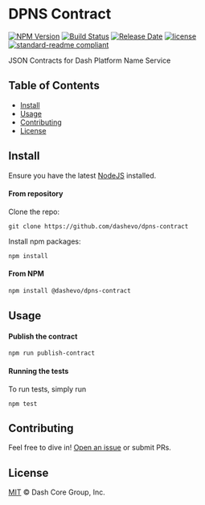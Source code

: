 # DPNS Contract

[![NPM Version](https://img.shields.io/npm/v/@dashevo/dpns-contract)](https://www.npmjs.com/package/@dashevo/dpns-contract)
[![Build Status](https://travis-ci.com/dashevo/dpns-contract.svg?branch=master)](https://travis-ci.com/dashevo/dpns-contract)
[![Release Date](https://img.shields.io/github/release-date/dashevo/dpns-contract)](https://github.com/dashevo/dpns-contract/releases/latest)
[![license](https://img.shields.io/github/license/dashevo/dpns-contract.svg)](LICENSE)
[![standard-readme compliant](https://img.shields.io/badge/readme%20style-standard-brightgreen)](https://github.com/RichardLitt/standard-readme)

JSON Contracts for Dash Platform Name Service

## Table of Contents

- [Install](#install)
- [Usage](#usage)
- [Contributing](#contributing)
- [License](#license)

## Install

Ensure you have the latest [NodeJS](https://nodejs.org/en/download/) installed.

#### From repository

Clone the repo:

```shell
git clone https://github.com/dashevo/dpns-contract
```

Install npm packages:

```shell
npm install
```

#### From NPM

```sh
npm install @dashevo/dpns-contract
```

## Usage

#### Publish the contract 

```shell
npm run publish-contract
```

#### Running the tests

To run tests, simply run

```shell
npm test
```

## Contributing

Feel free to dive in! [Open an issue](https://github.com/dashevo/dpns-contract/issues/new/choose) or submit PRs.

## License

[MIT](LICENSE) &copy; Dash Core Group, Inc.
